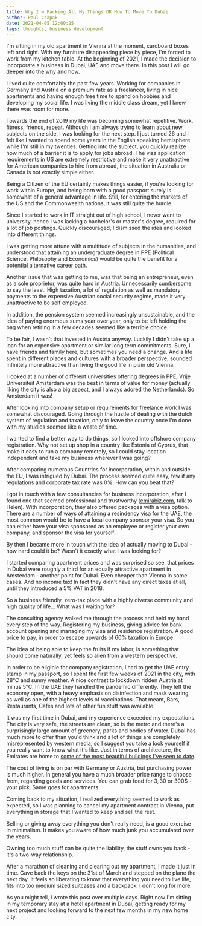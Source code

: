 ```yaml
---
title: Why I'm Packing All My Things OR How To Move To Dubai
author: Paul Csapak
date: 2021-04-05 12:00:25
tags: thoughts, business development
---
```


I'm sitting in my old apartment in Vienna at the moment, cardboard boxes left and right. With my furniture disappearing piece by piece, I'm forced to work from my kitchen table. At the beginning of 2021, I made the decision to incorporate a business in Dubai, UAE and move there. In this post I will go deeper into the why and how.

<!-- more -->

I lived quite comfortably the past few years. Working for companies in Germany and Austria on a premium rate as a freelancer, living in nice apartments and having enough free time to spend on hobbies and developing my social life. I was living the middle class dream, yet I knew there was room for more. 

Towards the end of 2019 my life was becoming somewhat repetitive. Work, fitness, friends, repeat. Although I am always trying to learn about new subjects on the side, I was looking for the next step. I just turned 26 and I felt like I wanted to spend some years in the English speaking hemisphere, while I'm still in my twenties. Getting into the subject, you quickly realize how much of a barrier it is to apply for jobs abroad. The visa application requirements in US are extremely restrictive and make it very unattractive for American companies to hire from abroad, the situation in Australia or Canada is not exactly simple either. 

Being a Citizen of the EU certainly makes things easier, if you're looking for work within Europe, and being born with a good passport surely is somewhat of a general advantage in life. Still, for entering the markets of the US and the Commonwealth nations, it was still quite the hurdle. 

Since I started to work in IT straight out of high school, I never went to university, hence I was lacking a bachelor's or master's degree, required for a lot of job postings. Quickly discouraged, I dismissed the idea and looked into different things.

I was getting more attune with a multitude of subjects in the humanities, and understood that attaining an undergraduate degree in PPE (Political Science, Philosophy and Economics) would be quite the benefit for a potential alternative career path.

Another issue that was getting to me, was that being an entrepreneur, even as a sole proprietor, was quite hard in Austria. Unnecessarily cumbersome to say the least. High taxation, a lot of regulation as well as mandatory payments to the expensive Austrian social security regime, made it very unattractive to be self employed. 

In addition, the pension system seemed increasingly unsustainable, and the idea of paying enormous sums year over year, only to be left holding the bag when retiring in a few decades seemed like a terrible choice.

To be fair, I wasn't that invested in Austria anyway. Luckily I didn't take up a loan for an expensive apartment or similar long term commitments. Sure, I have friends and family here, but sometimes you need a change. And a life spent in different places and cultures with a broader perspective, sounded infinitely more attractive than living the good life in plain old Vienna.

I looked at a number of different universities offering degrees in PPE, Vrije Universiteit Amsterdam was the best in terms of value for money (actually liking the city is also a big aspect, and I always adored the Netherlands). So Amsterdam it was! 

After looking into company setup or requirements for freelance work I was somewhat discouraged. Going through the hustle of dealing with the dutch system of regulation and taxation, only to leave the country once I'm done with my studies seemed like a waste of time. 

I wanted to find a better way to do things, so I looked into offshore company registration. Why not set up shop in a country like Estonia of Cyprus, that make it easy to run a company remotely, so I could stay location independent and take my business wherever I was going?

After comparing numerous Countries for incorporation, within and outside the EU, I was intrigued by Dubai. The process seemed quite easy, few if any regulations and corporate tax rate was 0%. How can you beat that?

I got in touch with a few consultancies for business incorporation, after I found one that seemed professional and trustworthy ([emirabiz.com](https://emirabiz.com), talk to Helen). With incorporation, they also offered packages with a visa option. There are a number of ways of attaining a resindency visa for the UAE, the most common would be to have a local company sponsor your visa. So you can either have your visa sponsored as an employee or register your own company, and sponsor the visa for yourself.

By then I became more in touch with the idea of actually moving to Dubai - how hard could it be? Wasn't it exactly what I was looking for?

I started comparing apartment prices and was surprised so see, that prices in Dubai were roughly a third for an equally attractive apartment in Amsterdam - another point for Dubai. Even cheaper than Vienna in some cases. And no income tax! In fact they didn't have any direct taxes at all, until they introduced a 5% VAT in 2018. 

So a business friendly, zero-tax place with a highly diverse community and high quality of life... What was I waiting for?

The consulting agency walked me through the process and held my hand every step of the way. Registering my business, giving advice for bank account opening and managing my visa and residence registration. A good price to pay, in order to escape upwards of 60% taxation in Europe. 

The idea of being able to keep the fruits if my labor, is something that should come naturally, yet feels so alien from a western perspective.

In order to be eligible for company registration, I had to get the UAE entry stamp in my passport, so I spent the first few weeks of 2021 in the city, with 28°C and sunny weather. A nice contrast to lockdown ridden Austria at minus 5°C. In the UAE they handled the pandemic differently. They left the economy open, with a heavy emphasis on disinfection and mask wearing, as well as one of the highest levels of vaccinations. That meant, Bars, Restaurants, Cafés and lots of other fun stuff was available.

It was my first time in Dubai, and my experience exceeded my expectations. The city is very safe, the streets are clean, so is the metro and there's a surprisingly large amount of greenery, parks and bodies of water. Dubai has much more to offer than you'd think and a lot of things are completely misrepresented by western media, so I suggest you take a look yourself if you really want to know what it's like. Just in terms of architecture, the Emirates are home to [some of the most beautiful buildings I've seen to date](https://www.darrenbradleyphotography.com/post/mid-century-modernism-in-the-uae-a-tale-of-three-cities).

The cost of living is on par with Germany or Austria, but purchasing power is much higher. In general you have a much broader price range to choose from, regarding goods and services. You can grab food for 3$, 30$ or 300$ - your pick. Same goes for apartments. 

Coming back to my situation, I realized everything seemed to work as expected, so I was planning to cancel my apartment contract in Vienna, put everything in storage that I wanted to keep and sell the rest.

Selling or giving away everything you don't really need, is a good exercise in minimalism. It makes you aware of how much junk you accumulated over the years. 

Owning too much stuff can be quite the liability, the stuff owns you back - it's a two-way relationship.

After a marathon of cleaning and clearing out my apartment, I made it just in time. Gave back the keys on the 31st of March and stepped on the plane the next day. It feels so liberating to know that everything you need to live life, fits into too medium sized suitcases and a backpack. I don't long for more.

As you might tell, I wrote this post over multiple days. Right now I'm sitting in my temporary stay at a hotel apartment in Dubai, getting ready for my next project and looking forward to the next few months in my new home city.
